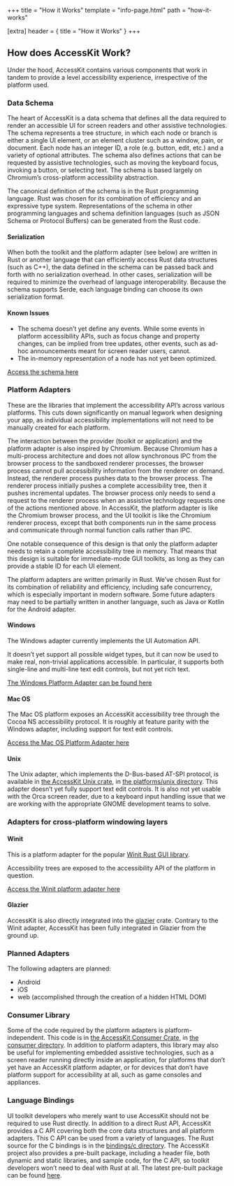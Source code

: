 +++
title = "How it Works"
template = "info-page.html"
path = "how-it-works"

[extra]
header = { title = "How it Works" }
+++

## How does AccessKit Work?

Under the hood, AccessKit contains various components that work in tandem to provide a level accessibility experience, irrespective of the platform used.

### Data Schema

The heart of AccessKit is a data schema that defines all the data required to render an accessible UI for screen readers and other assistive technologies. The schema represents a tree structure, in which each node or branch is either a single UI element, or an element cluster such as a window, pain, or document. Each node has an integer ID, a role (e.g. button, edit, etc.) and a variety of optional attributes. The schema also defines actions that can be requested by assistive technologies, such as moving the keyboard focus, invoking a button, or selecting text. The schema is based largely on Chromium’s cross-platform accessibility abstraction.

The canonical definition of the schema is in the Rust programming language. Rust was chosen for its combination of efficiency and an expressive type system. Representations of the schema in other programming languages and schema definition languages (such as JSON Schema or Protocol Buffers) can be generated from the Rust code.

#### Serialization

When both the toolkit and the platform adapter (see below) are written in Rust or another language that can efficiently access Rust data structures (such as C++), the data defined in the schema can be passed back and forth with no serialization overhead. In other cases, serialization will be required to minimize the overhead of language interoperability. Because the schema supports Serde, each language binding can choose its own serialization format.

#### Known Issues

- The schema doesn’t yet define any events. While some events in platform accessibility APIs, such as focus change and property changes, can be implied from tree updates, other 
  events, such as ad-hoc announcements meant for screen reader users, cannot.
- The in-memory representation of a node has not yet been optimized.

[Access the schema here](https://github.com/AccessKit/accesskit/tree/main/common)

### Platform Adapters

These are the libraries that implement the accessibility API’s across various platforms. This cuts down significantly on manual legwork when designing your app, as individual accessibility implementations will not need to be manually created for each platform.

The interaction between the provider (toolkit or application) and the platform adapter is also inspired by Chromium. Because Chromium has a multi-process architecture and does not allow synchronous IPC from the browser process to the sandboxed renderer processes, the browser process cannot pull accessibility information from the renderer on demand. Instead, the renderer process pushes data to the browser process. The renderer process initially pushes a complete accessibility tree, then it pushes incremental updates. The browser process only needs to send a request to the renderer process when an assistive technology requests one of the actions mentioned above. In AccessKit, the platform adapter is like the Chromium browser process, and the UI toolkit is like the Chromium renderer process, except that both components run in the same process and communicate through normal function calls rather than IPC.

One notable consequence of this design is that only the platform adapter needs to retain a complete accessibility tree in memory. That means that this design is suitable for immediate-mode GUI toolkits, as long as they can provide a stable ID for each UI element.

The platform adapters are written primarily in Rust. We’ve chosen Rust for its combination of reliability and efficiency, including safe concurrency, which is especially important in modern software. Some future adapters may need to be partially written in another language, such as Java or Kotlin for the Android adapter.

#### Windows

The Windows adapter currently implements the UI Automation API.

It doesn’t yet support all possible widget types, but it can now be used to make real, non-trivial applications accessible. In particular, it supports both single-line and multi-line text edit controls, but not yet rich text.

[The Windows Platform Adapter can be found here](https://github.com/AccessKit/accesskit/tree/main/platforms/windows)

#### Mac OS

The Mac OS platform exposes an AccessKit accessibility tree through the Cocoa NS accessibility protocol. It is roughly at feature parity with the Windows adapter, including support for text edit controls.

[Access the Mac OS Platform Adapter here](https://github.com/AccessKit/accesskit/tree/main/platforms/macos)

#### Unix

The Unix adapter, which implements the D-Bus-based AT-SPI protocol, is available in [the AccessKit Unix crate](https://crates.io/crates/accesskit_unix), in [the platforms/unix directory](https://github.com/AccessKit/accesskit/tree/main/platforms/unix). This adapter doesn’t yet fully support text edit controls. It is also not yet usable with the Orca screen reader, due to a keyboard input handling issue that we are working with the appropriate GNOME development teams to solve.

### Adapters for cross-platform windowing layers

#### Winit

This is a platform adapter for the popular [Winit Rust GUI library](https://lib.rs/crates/winit).

Accessibility trees are exposed to the accessibility API of the platform in question.

[Access the Winit platform adapter here](https://github.com/AccessKit/accesskit/tree/main/platforms/winit)

#### Glazier

AccessKit is also directly integrated into the [glazier](https://github.com/linebender/glazier) crate. Contrary to the Winit adapter, AccessKit has been fully integrated in Glazier from the ground up.

### Planned Adapters

The following adapters are planned:

- Android
- iOS
- web (accomplished through the creation of a hidden HTML DOM)

### Consumer Library

Some of the code required by the platform adapters is platform-independent. This code is in [the AccessKit Consumer Crate](https://crates.io/crates/accesskit_consumer), in [the consumer directory](https://github.com/AccessKit/accesskit/tree/main/consumer). In addition to platform adapters, this library may also be useful for implementing embedded assistive technologies, such as a screen reader running directly inside an application, for platforms that don’t yet have an AccessKit platform adapter, or for devices that don’t have platform support for accessibility at all, such as game consoles and appliances.

### Language Bindings

UI toolkit developers who merely want to use AccessKit should not be required to use Rust directly. In addition to a direct Rust API, AccessKit provides a C API covering both the core data structures and all platform adapters. This C API can be used from a variety of languages. The Rust source for the C bindings is in the [bindings/c directory](https://github.com/AccessKit/accesskit/tree/main/bindings/c). The AccessKit project also provides a pre-built package, including a header file, both dynamic and static libraries, and sample code, for the C API, so toolkit developers won’t need to deal with Rust at all. The latest pre-built package can be found [here](https://github.com/AccessKit/accesskit-c/releases).
